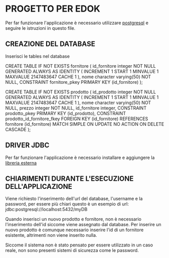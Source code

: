 # PROGETTO PER EDOK

Per far funzionare l'applicazione è necessario utilizzare <a href="https://www.postgresql.org/"> postgresql</a> e seguire le istruzioni in questo file.


## CREAZIONE DEL DATABASE

Inserisci le tables nel database

CREATE TABLE IF NOT EXISTS fornitore
(
    id_fornitore integer NOT NULL GENERATED ALWAYS AS IDENTITY ( INCREMENT 1 START 1 MINVALUE 1 MAXVALUE 2147483647 CACHE 1 ),
    nome character varying(50) NOT NULL,
    CONSTRAINT fornitore_pkey PRIMARY KEY (id_fornitore)
);


CREATE TABLE IF NOT EXISTS prodotto
(
    id_prodotto integer NOT NULL GENERATED ALWAYS AS IDENTITY ( INCREMENT 1 START 1 MINVALUE 1 MAXVALUE 2147483647 CACHE 1 ),
    nome character varying(50) NOT NULL,
    prezzo integer NOT NULL,
    id_fornitore integer,
    CONSTRAINT prodotto_pkey PRIMARY KEY (id_prodotto),
    CONSTRAINT prodotto_id_fornitore_fkey FOREIGN KEY (id_fornitore)
        REFERENCES fornitore (id_fornitore) MATCH SIMPLE
        ON UPDATE NO ACTION
        ON DELETE CASCADE
);

## DRIVER JDBC

Per far funzionare l'applicazione è necessario installare e aggiungere la <a href ="https://jdbc.postgresql.org/download/postgresql-42.6.0.jar">libreria esterna</a>


## CHIARIMENTI DURANTE L'ESECUZIONE DELL'APPLICAZIONE

Viene richiesto l'inserimento dell'url del database, l'username e la password, per essere più chiari questo è un esempio di url:
jdbc:postgresql://localhost:5432/myDB

Quando inserisci un nuovo prodotto e fornitore, non è necessario l'inserimento dell'id siccome viene assegnato dal database.
Per inserire un nuovo prodotto è comunque necessario inserire l'id di un fornitore esistente, altrimenti non viene inserito nulla.

Siccome il sistema non è stato pensato per essere utilizzato in un caso reale, non sono presenti sistemi di sicurezza come le password.
